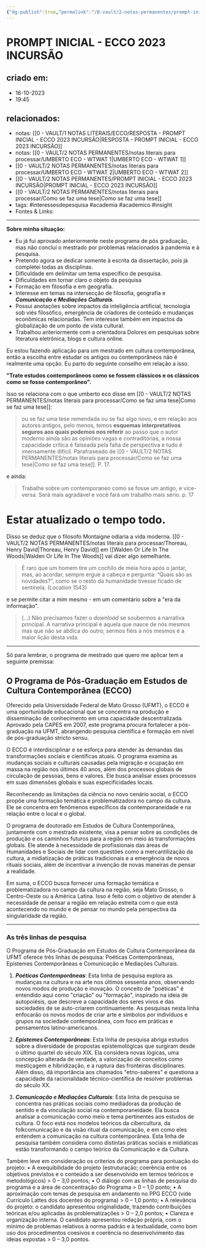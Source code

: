 ```yaml
---
{"dg-publish":true,"permalink":"/0-vault/2-notas-permanentes/prompt-inicial-ecco-2023-incursao/","tags":["permanente","interessesdepesquisa","academia","academico","insight"],"dgHomeLink":true,"dgShowLocalGraph":true,"dgShowFileTree":true,"dgEnableSearch":true,"noteIcon":""}
---
```


# PROMPT INICIAL - ECCO 2023 INCURSÃO

## criado em: 
- 16-10-2023
- 19:45
## relacionados:
- notas: [[0 - VAULT/1 NOTAS LITERAIS/ECCO/RESPOSTA - PROMPT INICIAL - ECCO 2023 INCURSÃO\|RESPOSTA - PROMPT INICIAL - ECCO 2023 INCURSÃO]]
- notas: [[0 - VAULT/2 NOTAS PERMANENTES/notas literais para processar/UMBERTO ECO - WTWAT 1\|UMBERTO ECO - WTWAT 1]]
- [[0 - VAULT/2 NOTAS PERMANENTES/notas literais para processar/UMBERTO ECO - WTWAT 2\|UMBERTO ECO - WTWAT 2]]
- [[0 - VAULT/2 NOTAS PERMANENTES/PROMPT INICIAL - ECCO 2023 INCURSÃO\|PROMPT INICIAL - ECCO 2023 INCURSÃO]]
- [[0 - VAULT/2 NOTAS PERMANENTES/notas literais para processar/Como se faz uma tese\|Como se faz uma tese]]
- tags: #interessesdepesquisa #academia #academico #insight 
- Fontes & Links: 
---
**Sobre minha situação:**

- Eu já fui aprovado anteriormente neste programa de pós graduação, mas não concluí o mestrado por problemas relacionados à pandemia e à pesquisa.
- Pretendo agora se dedicar somente à escrita da dissertação, pois já completei todas as disciplinas.
- Dificuldade em delimitar um tema específico de pesquisa.
- Dificuldades em tornar claro o objeto da pesquisa
- Formação em filosofia e em geografia.
- Interesse em temas na intersecção de filosofia, geografia e ***Comunicação e Mediações Culturais***.
- Possui anotações sobre impactos da inteligência artificial, tecnologia sob viés filosófico, emergência de criadores de conteúdo e mudanças econômicas relacionadas. Tem interesse também em impactos da globalização de um ponto de vista cultural.
- Trabalhou anteriormente com a orientadora Dolores em pesquisas sobre literatura eletrônica, blogs e cultura online.

Eu estou fazendo aplicação para um mestrado em cultura contemporânea, então a escolha entre estudar os antigos ou contemporâneos não é realmente uma opção. Eu parto do seguinte conselho em relação a isso.

**"Trate estudos contemporâneos como se fossem clássicos e os clássicos como se fosse contemporâneo".**

Isso se relaciona com o que umberto eco disse em [[0 - VAULT/2 NOTAS PERMANENTES/notas literais para processar/Como se faz uma tese\|Como se faz uma tese]]: 

>ou se faz uma tese remendada ou se faz algo novo, e em relação aos autores antigos, pelo menos, temos **esquemas interpretativos seguros aos quais podemos nos referir** ao passo que o autor moderno ainda são as opiniões vagas e contraditórias, a nossa capacidade crítica é falseada pela falta de perspectiva e tudo é imensamente difícil. 
>Parafraseado de [[0 - VAULT/2 NOTAS PERMANENTES/notas literais para processar/Como se faz uma tese\|Como se faz uma tese]]. P. 17.

e ainda:

>Trabalhe sobre um contemporaneo como se fosse um antigo, e vice-versa. Será mais agradável e você fará um trabalho mais sério. p. 17
 
# Estar atualizado o tempo todo. 

Disso se deduz que o filosofo Montaigne odiaria a vida moderna. [[0 - VAULT/2 NOTAS PERMANENTES/notas literais para processar/Thoreau, Henry David\|Thoreau, Henry David]] em [[Walden Or Life In The Woods\|Walden Or Life In The Woods]] vai dizer algo semelhante. 

  > É raro que um homem tire um cochilo de meia hora após o jantar, mas, ao acordar, sempre ergue a cabeça e pergunta: “Quais são as novidades?”, como se o resto da humanidade tivesse ficado de sentinela. (Location 1543)
 > 

e se permite citar a mim mesmo - em um comentário sobre a "era da informação".

>(...) Não precisamos fazer o _download_ se soubermos a narrativa principal. A narrativa principal é aquela que nasce de nós mesmos mas que não se abdica do outro; sermos fiéis a nós mesmos é a maior lição desta vida.

---

Só para lembrar, o programa de mestrado que quero me aplicar tem a seguinte premissa:

## O Programa de Pós-Graduação em Estudos de Cultura Contemporânea (ECCO) 

Oferecido pela Universidade Federal de Mato Grosso (UFMT), o ECCO é uma oportunidade educacional que se concentra na produção e disseminação de conhecimento em uma capacidade descentralizada. Aprovado pela CAPES em 2007, este programa procura fortalecer a pós-graduação na UFMT, abrangendo pesquisa científica e formação em nível de pós-graduação stricto sensu.

O ECCO é interdisciplinar e se esforça para atender às demandas das transformações sociais e científicas atuais. O programa examina as mudanças sociais e culturais causadas pela migração e ocupação em massa na região nos últimos 40 anos, além dos processos globais de circulação de pessoas, bens e valores. Ele busca analisar esses processos em suas dimensões globais e suas especificidades locais.

Reconhecendo as limitações da ciência no novo cenário social, o ECCO propõe uma formação temática e problematizadora no campo da cultura. Ele se concentra em fenômenos específicos da contemporaneidade e na relação entre o local e o global.

O programa de doutorado em Estudos de Cultura Contemporânea, juntamente com o mestrado existente, visa a pensar sobre as condições de produção e os caminhos futuros para a região em meio às transformações globais. Ele atende à necessidade de profissionais das áreas de Humanidades e Sociais de lidar com questões como a mercantilização da cultura, a midiatização de práticas tradicionais e a emergência de novos rituais sociais, além de incentivar a invenção de novas maneiras de pensar a realidade.

Em suma, o ECCO busca fornecer uma formação temática e problematizadora no campo da cultura na região, seja Mato Grosso, o Centro-Oeste ou a América Latina. Isso é feito com o objetivo de atender à necessidade de pensar a região em relação estreita com o que está acontecendo no mundo e de pensar no mundo pela perspectiva da singularidade da região.

---

### As três linhas de pesquisa

O Programa de Pós-Graduação em Estudos de Cultura Contemporânea da UFMT oferece três linhas de pesquisa: Poéticas Contemporâneas, Epistemes Contemporâneas e Comunicação e Mediações Culturais.

1. ***Poéticas Contemporâneas***: Esta linha de pesquisa explora as mudanças na cultura e na arte nos últimos sessenta anos, observando novos modos de produção e inovação. O conceito de "poéticas" é entendido aqui como "criação" ou "formação", inspirado na ideia de autopoiésis, que descreve a capacidade dos seres vivos e das sociedades de se auto-criarem continuamente. As pesquisas nesta linha enfocarão os novos modos de criar arte e símbolos por indivíduos e grupos na sociedade contemporânea, com foco em práticas e pensamentos latino-americanos.

2. ***Epistemes Contemporâneas***: Esta linha de pesquisa abriga estudos sobre a diversidade de propostas epistemológicas que surgiram desde o último quartel do século XIX. Ela considera novas lógicas, uma concepção alterada de verdade, a valorização de conceitos como mestiçagem e hibridização, e a ruptura das fronteiras disciplinares. Além disso, dá importância aos chamados "etno-saberes" e questiona a capacidade da racionalidade técnico-científica de resolver problemas do século XX.

3. ***Comunicação e Mediações Culturais***: Esta linha de pesquisa se concentra nas práticas sociais como mediadoras da produção de sentido e da vinculação social na contemporaneidade. Ela busca analisar a comunicação como meio e tema pertinentes aos estudos de cultura. O foco está nos modelos teóricos da cibercultura, da folkcomunicação e da visão ritual da comunicação, e em como eles entendem a comunicação na cultura contemporânea. Esta linha de pesquisa também considera como distintas práticas sociais e midiáticas estão transformando o campo teórico da Comunicação e da Cultura.

Também leve em consideração os criterios do programa para pontuação do projeto: • A exequibilidade do projeto (estruturação; coerência entre os objetivos previstos e o conteúdo a ser desenvolvido em termos teóricos e metodológicos) > 0 – 3,0 pontos; • O diálogo com as linhas de pesquisa do programa e a área de concentração do Programa > 0 – 1,0 ponto; • A aproximação com temas de pesquisa em andamento no PPG ECCO (vide Currículo Lattes dos docentes do programa) > 0 – 1,0 ponto; • A relevância do projeto: o candidato apresentou originalidade, trazendo contribuições teóricas e/ou aplicadas às problematizações > 0 – 2,0 pontos; • Clareza e organização interna. O candidato apresentou redação própria, com o mínimo de problemas relativos à norma padrão e à textualidade, como bom uso dos procedimentos coesivos e coerência no desenvolvimento das ideias expostas > 0 – 3,0 pontos.